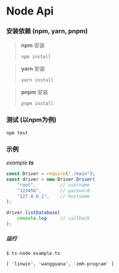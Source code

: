 # Node Api
### 安装依赖 (npm, yarn, pnpm)
>**npm** 安装
>```shell
>npm install
>```

>**yarn** 安装
>```shell
>yarn install
>```

>**pnpm** 安装
>```shell
>pnpm install
>```

### 测试 (以**npm**为例)
```commandline
npm test
```
### 示例
*example.**ts***
```typescript
const Driver = require("./main");
const driver = new Driver.Driver(
    "root",         // username
    "123456",       // password
    "127.0.0.1",    // hostname
);

driver.listDatabase(
    console.log     // callback
);
```
##### 运行
```commandline
$ ts-node example.ts

[ 'linwin', 'wangguana', 'zmh-program' ]
```